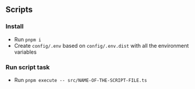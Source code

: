 ## Scripts

### Install
- Run `pnpm i`
- Create `config/.env` based on `config/.env.dist` with all the environment variables

### Run script task

- Run `pnpm execute -- src/NAME-OF-THE-SCRIPT-FILE.ts`
